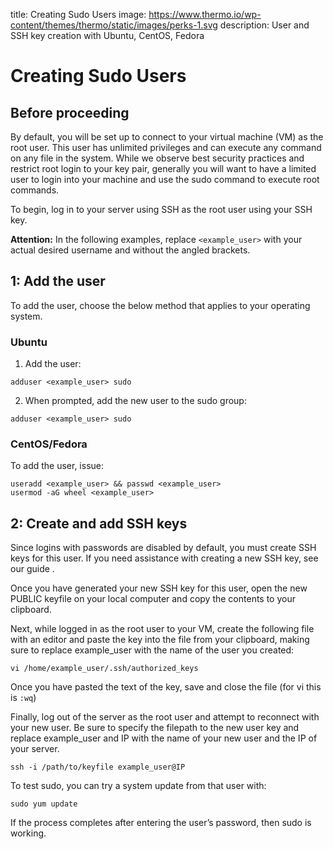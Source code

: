 title: Creating Sudo Users
image: https://www.thermo.io/wp-content/themes/thermo/static/images/perks-1.svg
description: User and SSH key creation with Ubuntu, CentOS, Fedora 

# Creating Sudo Users
## Before proceeding
By default, you will be set up to connect to your virtual machine (VM) as the root user. This user has unlimited privileges and can execute any command on any file in the system. 
While we observe best security practices and restrict root login to your key pair, generally you will want to have a limited user to login into your machine and use the sudo command to execute root commands.

To begin, log in to your server using SSH as the root user using your SSH key. 

**Attention:** In the following examples, replace `<example_user>` with your actual desired username and without the angled brackets.
## 1: Add the user
To add the user, choose the below method that applies to your operating system.
### Ubuntu
1. Add the user:
```
adduser <example_user> sudo
```
2. When prompted, add the new user to the sudo group:
```
adduser <example_user> sudo
```
### CentOS/Fedora
To add the user, issue:
```
useradd <example_user> && passwd <example_user>
usermod -aG wheel <example_user>
```
## 2: Create and add SSH keys
Since logins with passwords are disabled by default, you must create SSH keys for this user. If you need assistance with creating a new SSH key, see our guide <here>.

Once you have generated your new SSH key for this user, open the new PUBLIC keyfile on your local computer and copy the contents to your clipboard.

Next, while logged in as the root user to your VM, create the following file with an editor and paste the key into the file from your clipboard, making sure to replace example_user with the name of the user you created: 
```
vi /home/example_user/.ssh/authorized_keys
```
Once you have pasted the text of the key, save and close the file (for vi this is `:wq`)

Finally, log out of the server as the root user and attempt to reconnect with your new user. Be sure to specify the filepath to the new user key and replace example_user and IP with the name of your new user and the IP of your server. 
```
ssh -i /path/to/keyfile example_user@IP
```
To test sudo, you can try a system update from that user with:
```
sudo yum update
```
If the process completes after entering the user’s password, then sudo is working.
